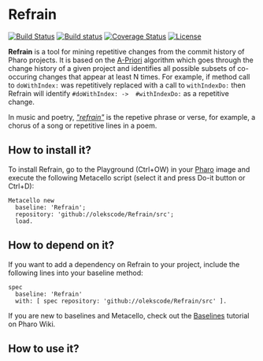 # Refrain

[![Build Status](https://travis-ci.org/olekscode/Refrain.svg?branch=master)](https://travis-ci.org/olekscode/Refrain)
[![Build status](https://ci.appveyor.com/api/projects/status/t7lxsakunjyl0dan?svg=true)](https://ci.appveyor.com/project/olekscode/refrain)
[![Coverage Status](https://coveralls.io/repos/github/olekscode/Refrain/badge.svg?branch=master)](https://coveralls.io/github/olekscode/Refrain?branch=master)
[![License](https://img.shields.io/badge/license-MIT-blue.svg)](https://raw.githubusercontent.com/olekscode/Refrain/master/LICENSE)

**Refrain** is a tool for mining repetitive changes from the commit history of Pharo projects. It is based on the [A-Priori](https://github.com/pharo-ai/APriori) algorithm which goes through the change history of a given project and identifies all possible subsets of co-occuring changes that appear at least N times. For example, if method call to `doWithIndex:` was repetitively replaced with a call to `withIndexDo:` then Refrain will identify `#doWithIndex: ->  #withIndexDo:` as a repetitive change.

In music and poetry, [_"refrain"_](https://en.wikipedia.org/wiki/Refrain) is the repetive phrase or verse, for example, a chorus of a song or repetitive lines in a poem.

## How to install it?

To install Refrain, go to the Playground (Ctrl+OW) in your [Pharo](https://pharo.org/) image and execute the following Metacello script (select it and press Do-it button or Ctrl+D):

```Smalltalk
Metacello new
  baseline: 'Refrain';
  repository: 'github://olekscode/Refrain/src';
  load.
```

## How to depend on it?

If you want to add a dependency on Refrain to your project, include the following lines into your baseline method:

```Smalltalk
spec
  baseline: 'Refrain'
  with: [ spec repository: 'github://olekscode/Refrain/src' ].
```

If you are new to baselines and Metacello, check out the [Baselines](https://github.com/pharo-open-documentation/pharo-wiki/blob/master/General/Baselines.md) tutorial on Pharo Wiki.

## How to use it?
